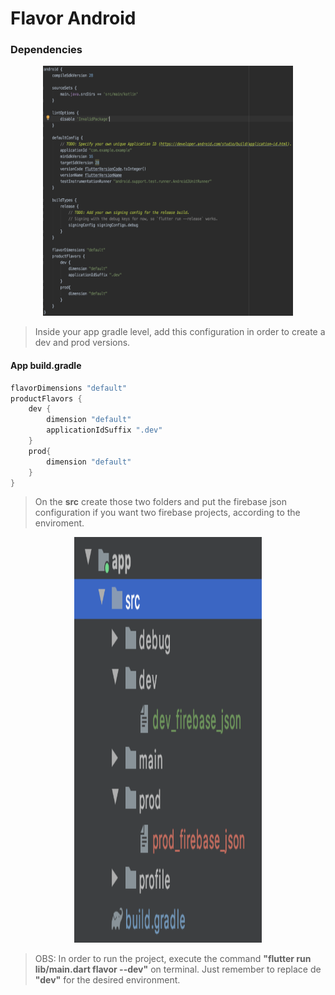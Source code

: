 # Flavor Android

### Dependencies

<p align="center">
<img src="https://github.com/ThiagoEvoa/flutter_examples/blob/master/images/gradle.png" height="400" width="400">
</p>

> Inside your app gradle level, add this configuration in order to create a dev and prod versions. 

#### App build.gradle
```dart
flavorDimensions "default"
productFlavors {
    dev {
        dimension "default"
        applicationIdSuffix ".dev"
    }
    prod{
        dimension "default"
    }
}
```

> On the <b>src</b> create those two folders and put the firebase json configuration if you want two firebase projects, according to the enviroment. 

<p align="center">
<img src="https://github.com/ThiagoEvoa/flutter_examples/blob/master/images/folders.png" height="649" width="300">
</p>

> OBS: In order to run the project, execute the command <b>"flutter run lib/main.dart flavor --dev"</b> on terminal. Just remember to replace de <b>"dev"</b> for the desired environment.
